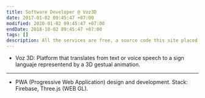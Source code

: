 ```yaml
---
title: Software Developer @ Voz3D
date: 2017-01-02 09:45:47 +07:00
modified: 2020-01-02 09:45:47 +07:00
endDate: 2018-10-02 09:45:47 +07:00
tags: []
description: All the services are free, a source code this site placed on github repository and intergration with netlify service, another service that you can use is github page for hosting your own static site.
---
```

- Voz 3D: Platform that translates from text or voice speech to a sign languaje representend by a 3D gestual animation.

<hr>

- PWA (Progressive Web Application) design and development. Stack: Firebase, Three.js (WEB GL).
